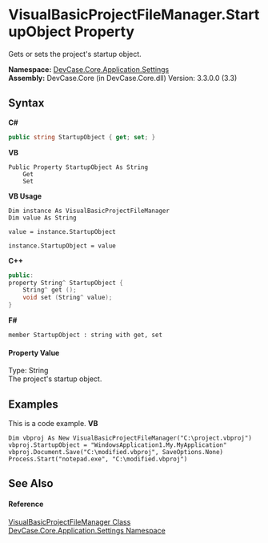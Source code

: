 # VisualBasicProjectFileManager.StartupObject Property 
 

Gets or sets the project's startup object.

**Namespace:**&nbsp;<a href="N_DevCase_Core_Application_Settings">DevCase.Core.Application.Settings</a><br />**Assembly:**&nbsp;DevCase.Core (in DevCase.Core.dll) Version: 3.3.0.0 (3.3)

## Syntax

**C#**<br />
``` C#
public string StartupObject { get; set; }
```

**VB**<br />
``` VB
Public Property StartupObject As String
	Get
	Set
```

**VB Usage**<br />
``` VB Usage
Dim instance As VisualBasicProjectFileManager
Dim value As String

value = instance.StartupObject

instance.StartupObject = value
```

**C++**<br />
``` C++
public:
property String^ StartupObject {
	String^ get ();
	void set (String^ value);
}
```

**F#**<br />
``` F#
member StartupObject : string with get, set

```


#### Property Value
Type: String<br />The project's startup object.

## Examples
This is a code example. 
**VB**<br />
``` VB
Dim vbproj As New VisualBasicProjectFileManager("C:\project.vbproj")
vbproj.StartupObject = "WindowsApplication1.My.MyApplication"
vbproj.Document.Save("C:\modified.vbproj", SaveOptions.None)
Process.Start("notepad.exe", "C:\modified.vbproj")
```


## See Also


#### Reference
<a href="T_DevCase_Core_Application_Settings_VisualBasicProjectFileManager">VisualBasicProjectFileManager Class</a><br /><a href="N_DevCase_Core_Application_Settings">DevCase.Core.Application.Settings Namespace</a><br />